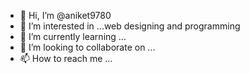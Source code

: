 - 👋 Hi, I’m @aniket9780
- 👀 I’m interested in ...web designing and programming 
- 🌱 I’m currently learning ...
- 💞️ I’m looking to collaborate on ...
- 📫 How to reach me ...

<!---
aniket9780/aniket9780 is a ✨ special ✨ repository because its `README.md` (this file) appears on your GitHub profile.
You can click the Preview link to take a look at your changes.
--->
